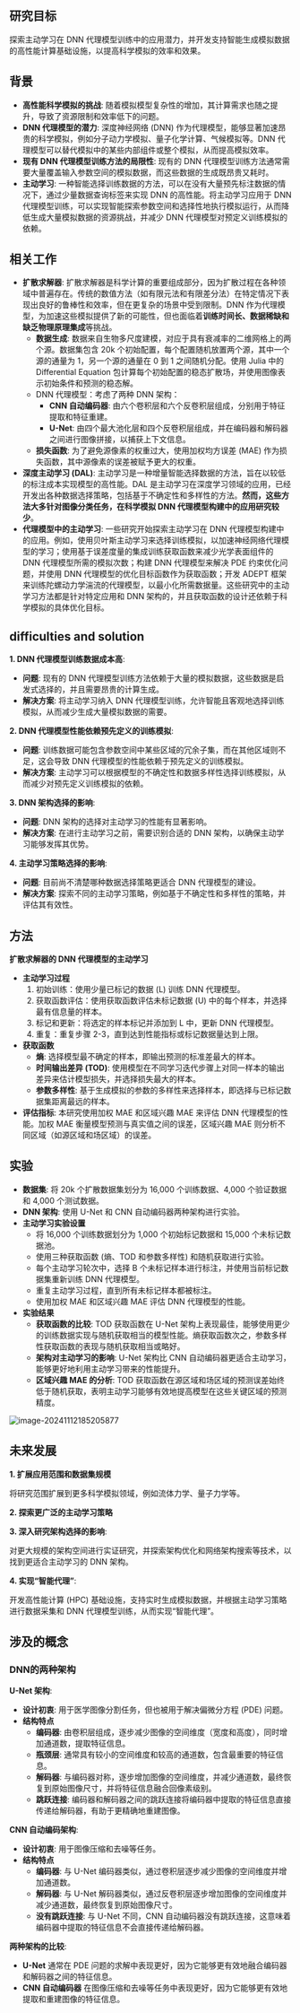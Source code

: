 ## **研究目标**

探索主动学习在 DNN 代理模型训练中的应用潜力，并开发支持智能生成模拟数据的高性能计算基础设施，以提高科学模拟的效率和效果。

## 背景

- **高性能科学模拟的挑战**: 随着模拟模型复杂性的增加，其计算需求也随之提升，导致了资源限制和效率低下的问题。
- **DNN 代理模型的潜力**: 深度神经网络 (DNN) 作为代理模型，能够显著加速昂贵的科学模拟，例如分子动力学模拟、量子化学计算、气候模拟等。DNN 代理模型可以替代模拟中的某些内部组件或整个模拟，从而提高模拟效率。
- **现有 DNN 代理模型训练方法的局限性**: 现有的 DNN 代理模型训练方法通常需要大量覆盖输入参数空间的模拟数据，而这些数据的生成既昂贵又耗时。
- **主动学习**: 一种智能选择训练数据的方法，可以在没有大量预先标注数据的情况下，通过少量数据查询标签来实现 DNN 的高性能。将主动学习应用于 DNN 代理模型训练，可以实现智能探索参数空间和选择性地执行模拟运行，从而降低生成大量模拟数据的资源挑战，并减少 DNN 代理模型对预定义训练模拟的依赖。



## 相关工作

- **扩散求解器**: 扩散求解器是科学计算的重要组成部分，因为扩散过程在各种领域中普遍存在。传统的数值方法（如有限元法和有限差分法）在特定情况下表现出良好的鲁棒性和效率，但在更复杂的场景中受到限制。DNN 作为代理模型，为加速这些模拟提供了新的可能性，但也面临着**训练时间长、数据稀缺和缺乏物理原理集成**等挑战。
  - **数据生成**: 数据来自生物多尺度建模，对应于具有衰减率的二维网格上的两个源。数据集包含 20k 个初始配置，每个配置随机放置两个源，其中一个源的通量为 1，另一个源的通量在 0 到 1 之间随机分配。使用 Julia 中的 Differential Equation 包计算每个初始配置的稳态扩散场，并使用图像表示初始条件和预测的稳态解。
  - DNN 代理模型：考虑了两种 DNN 架构：
    - **CNN 自动编码器**: 由六个卷积层和六个反卷积层组成，分别用于特征提取和特征重建。
    - **U-Net**: 由四个最大池化层和四个反卷积层组成，并在编码器和解码器之间进行图像拼接，以捕获上下文信息。
  - **损失函数**: 为了避免源像素的权重过大，使用加权均方误差 (MAE) 作为损失函数，其中源像素的误差被赋予更大的权重。
- **深度主动学习 (DAL)**: 主动学习是一种增量智能选择数据的方法，旨在以较低的标注成本实现模型的高性能。DAL 是主动学习在深度学习领域的应用，已经开发出各种数据选择策略，包括基于不确定性和多样性的方法。**然而，这些方法大多针对图像分类任务，在科学模拟 DNN 代理模型构建中的应用研究较少**。
- **代理模型中的主动学习**: 一些研究开始探索主动学习在 DNN 代理模型构建中的应用。例如，使用贝叶斯主动学习来选择训练模拟，以加速神经网络代理模型的学习；使用基于误差度量的集成训练获取函数来减少光学表面组件的 DNN 代理模型所需的模拟次数；构建 DNN 代理模型来解决 PDE 约束优化问题，并使用 DNN 代理模型的优化目标函数作为获取函数；开发 ADEPT 框架来训练陀螺动力学湍流的代理模型，以最小化所需数据量。这些研究中的主动学习方法都是针对特定应用和 DNN 架构的，并且获取函数的设计还依赖于科学模拟的具体优化目标。

## difficulties and solution

**1. DNN 代理模型训练数据成本高**:

- **问题**: 现有的 DNN 代理模型训练方法依赖于大量的模拟数据，这些数据是启发式选择的，并且需要昂贵的计算生成。
- **解决方案**: 将主动学习纳入 DNN 代理模型训练，允许智能且客观地选择训练模拟，从而减少生成大量模拟数据的需要。

**2. DNN 代理模型性能依赖预先定义的训练模拟**:

- **问题**: 训练数据可能包含参数空间中某些区域的冗余子集，而在其他区域则不足，这会导致 DNN 代理模型的性能依赖于预先定义的训练模拟。
- **解决方案**: 主动学习可以根据模型的不确定性和数据多样性选择训练模拟，从而减少对预先定义训练模拟的依赖。

**3. DNN 架构选择的影响**:

- **问题**: DNN 架构的选择对主动学习的性能有显著影响。
- **解决方案**: 在进行主动学习之前，需要识别合适的 DNN 架构，以确保主动学习能够发挥其优势。

**4. 主动学习策略选择的影响**:

- **问题**: 目前尚不清楚哪种数据选择策略更适合 DNN 代理模型的建设。
- **解决方案**: 探索不同的主动学习策略，例如基于不确定性和多样性的策略，并评估其有效性。

## **方法**

**扩散求解器的 DNN 代理模型的主动学习**

- **主动学习过程**
  1. 初始训练：使用少量已标记的数据 (L) 训练 DNN 代理模型。
  2. 获取函数评估：使用获取函数评估未标记数据 (U) 中的每个样本，并选择最有信息量的样本。
  3. 标记和更新：将选定的样本标记并添加到 L 中，更新 DNN 代理模型。
  4. 重复：重复步骤 2-3，直到达到性能指标或标记数据量达到上限。
- **获取函数**
  - **熵**: 选择模型最不确定的样本，即输出预测的标准差最大的样本。
  - **时间输出差异 (TOD)**: 使用模型在不同学习迭代步骤上对同一样本的输出差异来估计模型损失，并选择损失最大的样本。
  - **参数多样性**: 基于生成模拟的参数的多样性来选择样本，即选择与已标记数据集距离最远的样本。
- **评估指标**: 本研究使用加权 MAE 和区域兴趣 MAE 来评估 DNN 代理模型的性能。加权 MAE 衡量模型预测与真实值之间的误差，区域兴趣 MAE 则分析不同区域（如源区域和场区域）的误差。

## **实验**

- **数据集**: 将 20k 个扩散数据集划分为 16,000 个训练数据、4,000 个验证数据和 4,000 个测试数据。
- **DNN 架构**: 使用 U-Net 和 CNN 自动编码器两种架构进行实验。
- **主动学习实验设置**
  - 将 16,000 个训练数据划分为 1,000 个初始标记数据和 15,000 个未标记数据池。
  - 使用三种获取函数 (熵、TOD 和参数多样性) 和随机获取进行实验。
  - 每个主动学习轮次中，选择 B 个未标记样本进行标注，并使用当前标记数据集重新训练 DNN 代理模型。
  - 重复主动学习过程，直到所有未标记样本都被标注。
  - 使用加权 MAE 和区域兴趣 MAE 评估 DNN 代理模型的性能。
- **实验结果**
  - **获取函数的比较**: TOD 获取函数在 U-Net 架构上表现最佳，能够使用更少的训练数据实现与随机获取相当的模型性能。熵获取函数次之，参数多样性获取函数的表现与随机获取相当或略好。
  - **架构对主动学习的影响**: U-Net 架构比 CNN 自动编码器更适合主动学习，能够更好地利用主动学习带来的性能提升。
  - **区域兴趣 MAE 的分析**: TOD 获取函数在源区域和场区域的预测误差始终低于随机获取，表明主动学习能够有效地提高模型在这些关键区域的预测精度。

![image-20241112185205877](C:\Users\86138\AppData\Roaming\Typora\typora-user-images\image-20241112185205877.png)

## 未来发展

**1. 扩展应用范围和数据集规模**

将研究范围扩展到更多科学模拟领域，例如流体力学、量子力学等。

**2. 探索更广泛的主动学习策略**

**3. 深入研究架构选择的影响**:

对更大规模的架构空间进行实证研究，并探索架构优化和网络架构搜索等技术，以找到更适合主动学习的 DNN 架构。

**4. 实现“智能代理”**:

开发高性能计算 (HPC) 基础设施，支持实时生成模拟数据，并根据主动学习策略进行数据采集和 DNN 代理模型训练，从而实现“智能代理”。

## 涉及的概念

### DNN的两种架构

**U-Net 架构**:

- **设计初衷**: 用于医学图像分割任务，但也被用于解决偏微分方程 (PDE) 问题。
- **结构特点**
  - **编码器**: 由卷积层组成，逐步减少图像的空间维度（宽度和高度），同时增加通道数，提取特征信息。
  - **瓶颈层**: 通常具有较小的空间维度和较高的通道数，包含最重要的特征信息。
  - **解码器**: 与编码器对称，逐步增加图像的空间维度，并减少通道数，最终恢复到原始图像尺寸，并将特征信息融合回像素级别。
  - **跳跃连接**: 编码器和解码器之间的跳跃连接将编码器中提取的特征信息直接传递给解码器，有助于更精确地重建图像。

**CNN 自动编码架构**:

- **设计初衷**: 用于图像压缩和去噪等任务。
- **结构特点**
  - **编码器**: 与 U-Net 编码器类似，通过卷积层逐步减少图像的空间维度并增加通道数。
  - **解码器**: 与 U-Net 解码器类似，通过反卷积层逐步增加图像的空间维度并减少通道数，最终恢复到原始图像尺寸。
  - **没有跳跃连接**: 与 U-Net 不同，CNN 自动编码器没有跳跃连接，这意味着编码器中提取的特征信息不会直接传递给解码器。

**两种架构的比较**:

- **U-Net** 通常在 PDE 问题的求解中表现更好，因为它能够更有效地融合编码器和解码器之间的特征信息。
- **CNN 自动编码器** 在图像压缩和去噪等任务中表现更好，因为它能够更有效地提取和重建图像的特征信息。
